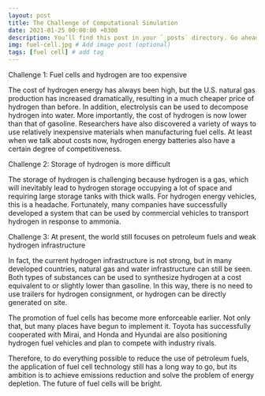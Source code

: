 ```yaml
---
layout: post
title: The Challenge of Computational Simulation
date: 2021-01-25 00:00:00 +0300
description: You’ll find this post in your `_posts` directory. Go ahead and edit it and re-build the site to see your changes. # Add post description (optional)
img: fuel-cell.jpg # Add image post (optional)
tags: [fuel cell] # add tag
---
```


Challenge 1: Fuel cells and hydrogen are too expensive

The cost of hydrogen energy has always been high, but the U.S. natural gas production has increased dramatically, resulting in a much cheaper price of hydrogen than before. In addition, electrolysis can be used to decompose hydrogen into water. More importantly, the cost of hydrogen is now lower than that of gasoline. Researchers have also discovered a variety of ways to use relatively inexpensive materials when manufacturing fuel cells. At least when we talk about costs now, hydrogen energy batteries also have a certain degree of competitiveness.

Challenge 2: Storage of hydrogen is more difficult

The storage of hydrogen is challenging because hydrogen is a gas, which will inevitably lead to hydrogen storage occupying a lot of space and requiring large storage tanks with thick walls. For hydrogen energy vehicles, this is a headache. Fortunately, many companies have successfully developed a system that can be used by commercial vehicles to transport hydrogen in response to ammonia.

Challenge 3: At present, the world still focuses on petroleum fuels and weak hydrogen infrastructure

In fact, the current hydrogen infrastructure is not strong, but in many developed countries, natural gas and water infrastructure can still be seen. Both types of substances can be used to synthesize hydrogen at a cost equivalent to or slightly lower than gasoline. In this way, there is no need to use trailers for hydrogen consignment, or hydrogen can be directly generated on site.

The promotion of fuel cells has become more enforceable earlier. Not only that, but many places have begun to implement it. Toyota has successfully cooperated with Mirai, and Honda and Hyundai are also positioning hydrogen fuel vehicles and plan to compete with industry rivals.

Therefore, to do everything possible to reduce the use of petroleum fuels, the application of fuel cell technology still has a long way to go, but its ambition is to achieve emissions reduction and solve the problem of energy depletion. The future of fuel cells will be bright.
